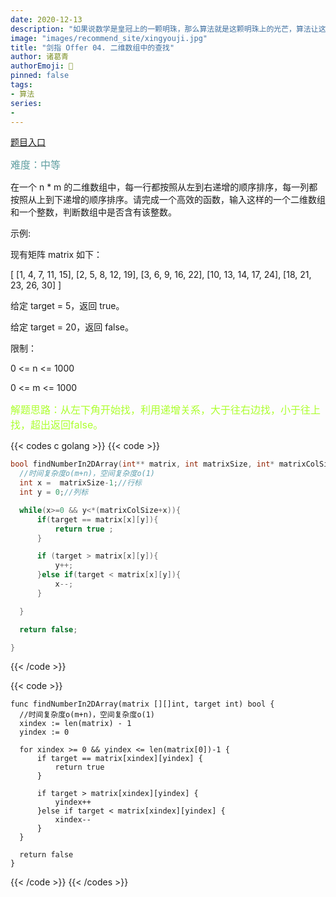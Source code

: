 ```yaml
---
date: 2020-12-13
description: "如果说数学是皇冠上的一颗明珠，那么算法就是这颗明珠上的光芒，算法让这颗明珠更加熠熠生辉，为科技进步和社会发展照亮了前进的路"
image: "images/recommend_site/xingyouji.jpg"
title: "剑指 Offer 04. 二维数组中的查找"
author: 诸葛青
authorEmoji: 🎅
pinned: false
tags:
- 算法
series:
-   
---
```

[题目入口](https://leetcode-cn.com/problems/er-wei-shu-zu-zhong-de-cha-zhao-lcof/)

<font color=CadetBlue size=3 >难度：中等</font>

在一个 n * m 的二维数组中，每一行都按照从左到右递增的顺序排序，每一列都按照从上到下递增的顺序排序。请完成一个高效的函数，输入这样的一个二维数组和一个整数，判断数组中是否含有该整数。

示例:

现有矩阵 matrix 如下：

[
  [1,   4,  7, 11, 15],
  [2,   5,  8, 12, 19],
  [3,   6,  9, 16, 22],
  [10, 13, 14, 17, 24],
  [18, 21, 23, 26, 30]
]

给定 target = 5，返回 true。

给定 target = 20，返回 false。

限制：

0 <= n <= 1000

0 <= m <= 1000

<font color=GreenYellow size=3 >解题思路：从左下角开始找，利用递增关系，大于往右边找，小于往上找，超出返回false。</font>

{{< codes c golang >}}
  {{< code >}}

  ```c
bool findNumberIn2DArray(int** matrix, int matrixSize, int* matrixColSize, int target){
    //时间复杂度o(m+n)，空间复杂度o(1)
    int x =  matrixSize-1;//行标
    int y = 0;//列标

    while(x>=0 && y<*(matrixColSize+x)){
        if(target == matrix[x][y]){
            return true ;
        }

        if (target > matrix[x][y]){
            y++;
        }else if(target < matrix[x][y]){
            x--;
        }

    } 

    return false;

}
  ```

  {{< /code >}}

  {{< code >}}

  ```golang
func findNumberIn2DArray(matrix [][]int, target int) bool {
	//时间复杂度o(m+n)，空间复杂度o(1)
    xindex := len(matrix) - 1
	yindex := 0

	for xindex >= 0 && yindex <= len(matrix[0])-1 {
		if target == matrix[xindex][yindex] {
			return true
		}

		if target > matrix[xindex][yindex] {
			yindex++
		}else if target < matrix[xindex][yindex] {
			xindex--
		}
	}

	return false
}
  ``` 
  {{< /code >}}
{{< /codes >}}
